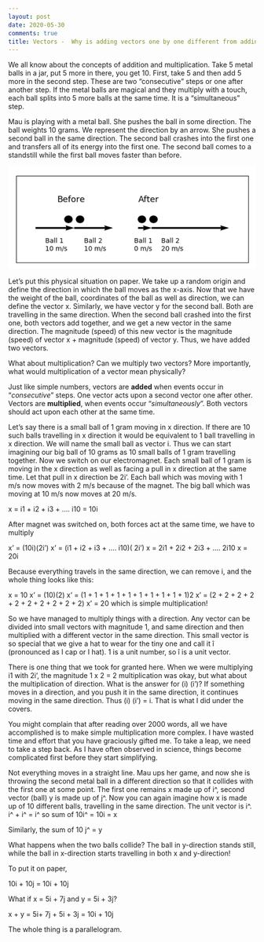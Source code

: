 ```yaml
---
layout: post
date: 2020-05-30
comments: true
title: Vectors -  Why is adding vectors one by one different from adding vectors at the same time?
---
```


We all know about the concepts of addition and multiplication. Take 5 metal balls in a jar, put 5 more in there, you get 10. First, take 5 and then add 5 more in the second step. These are two “consecutive” steps or one after another step. If the metal balls are magical and they multiply with a touch, each ball splits into 5 more balls at the same time. It is a “simultaneous” step.

Mau is playing with a metal ball. She pushes the ball in some direction. The ball weights 10 grams. We represent the direction by an arrow. She pushes a second ball in the same direction. The second ball crashes into the first one and transfers all of its energy into the first one. The second ball comes to a standstill while the first ball moves faster than before.

![Balls](/assets/Vectors/Balls.png)

Let’s put this physical situation on paper. We take up a random origin and define the direction in which the ball moves as the x-axis. Now that we have the weight of the ball, coordinates of the ball as well as direction, we can define the vector x. Similarly, we have vector y for the second ball. Both are travelling in the same direction. When the second ball crashed into the first one, both vectors add together, and we get a new vector in the same direction. The magnitude (speed) of this new vector is the magnitude (speed) of vector x + magnitude (speed) of vector y.
Thus, we have added two vectors.

What about multiplication? Can we multiply two vectors? More importantly, what would multiplication of a vector mean physically?

Just like simple numbers, vectors are **added** when events occur in “*consecutive*” steps. One vector acts upon a second vector one after other. Vectors are **multiplied**, when events occur “*simultaneously*”. Both vectors should act upon each other at the same time.

Let’s say there is a small ball of 1 gram moving in x direction. If there are 10 such balls travelling in x direction it would be equivalent to 1 ball travelling in x direction. We will name the small ball as vector i. Thus we can start imagining our big ball of 10 grams as 10 small balls of 1 gram travelling together. Now we switch on our electromagnet. Each small ball of 1 gram is moving in the x direction as well as facing a pull in x direction at the same time. Let that pull in x direction be 2i’. Each ball which was moving with 1 m/s now moves with 2 m/s because of the magnet. The big ball which was moving at 10 m/s now moves at 20 m/s.

x = i1 + i2 + i3 + …. i10 = 10i

After magnet was switched on, both forces act at the same time, we have to multiply

x’ = (10i)(2i’) 
x’ = (i1 + i2 + i3 + …. i10)( 2i’)
x = 2i1 + 2i2 + 2i3 + …. 2i10
x = 20i

Because everything travels in the same direction, we can remove i, and the whole thing looks like this:

x = 10
x’ = (10)(2)
x’ = (1 + 1 + 1 + 1 + 1 + 1 + 1 + 1 + 1 + 1)2
x’ = (2 + 2 + 2 + 2 + 2 + 2 + 2 + 2 + 2 + 2)
x’ = 20
which is simple multiplication!

So we have managed to multiply things with a direction. Any vector can be divided into small vectors with magnitude 1, and same direction and then multiplied with a different vector in the same direction. This small vector is so special that we give a hat to wear for the tiny one and call it î (pronounced as I cap or I hat). 1 is a unit number, so î is a unit vector.

There is one thing that we took for granted here. When we were multiplying i1 with 2i’, the magnitude 1 x 2 = 2 multiplication was okay, but what about the multiplication of direction. What is the answer for (i) (i’)? If something moves in a direction, and you push it in the same direction, it continues moving in the same direction. Thus (i) (i’) = i. That is what I did under the covers.

You might complain that after reading over 2000 words, all we have accomplished is to make simple multiplication more complex. I have wasted time and effort that you have graciously gifted me. To take a leap, we need to take a step back. As I have often observed in science, things become complicated first before they start simplifying.

Not everything moves in a straight line. Mau ups her game, and now she is throwing the second metal ball in a different direction so that it collides with the first one at some point. The first one remains x made up of i^, second vector (ball) y is made up of j^.
Now you can again imagine how x is made up of 10 different balls, travelling in the same direction. The unit vector is i^. i^ + i^ = i^ so sum of 10i^ = 10i = x

Similarly, the sum of 10 j^ = y

What happens when the two balls collide? The ball in y-direction stands still, while the ball in x-direction starts travelling in both x and y-direction!

To put it on paper,

10i + 10j = 10i + 10j

What if x = 5i + 7j and y = 5i + 3j?

x + y = 5i+ 7j + 5i + 3j = 10i + 10j

The whole thing is a parallelogram.

